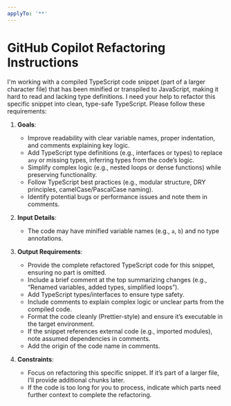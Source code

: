 ```yaml
---
applyTo: '**'
---
```


# GitHub Copilot Refactoring Instructions

I'm working with a compiled TypeScript code snippet (part of a larger character file) that has been minified or transpiled to JavaScript, making it hard to read and lacking type definitions. I need your help to refactor this specific snippet into clean, type-safe TypeScript. Please follow these requirements:

1. **Goals**:
   - Improve readability with clear variable names, proper indentation, and comments explaining key logic.
   - Add TypeScript type definitions (e.g., interfaces or types) to replace `any` or missing types, inferring types from the code’s logic.
   - Simplify complex logic (e.g., nested loops or dense functions) while preserving functionality.
   - Follow TypeScript best practices (e.g., modular structure, DRY principles, camelCase/PascalCase naming).
   - Identify potential bugs or performance issues and note them in comments.

2. **Input Details**:
   - The code may have minified variable names (e.g., `a`, `b`) and no type annotations.

3. **Output Requirements**:
   - Provide the complete refactored TypeScript code for this snippet, ensuring no part is omitted.
   - Include a brief comment at the top summarizing changes (e.g., “Renamed variables, added types, simplified loops”).
   - Add TypeScript types/interfaces to ensure type safety.
   - Include comments to explain complex logic or unclear parts from the compiled code.
   - Format the code cleanly (Prettier-style) and ensure it’s executable in the target environment.
   - If the snippet references external code (e.g., imported modules), note assumed dependencies in comments.
   - Add the origin of the code name in comments.

4. **Constraints**:
   - Focus on refactoring this specific snippet. If it’s part of a larger file, I’ll provide additional chunks later.
   - If the code is too long for you to process, indicate which parts need further context to complete the refactoring.
